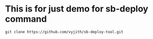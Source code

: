 # This is for just demo for sb-deploy command

```
git clone https://github.com/vyjith/sb-deploy-tool.git

```
